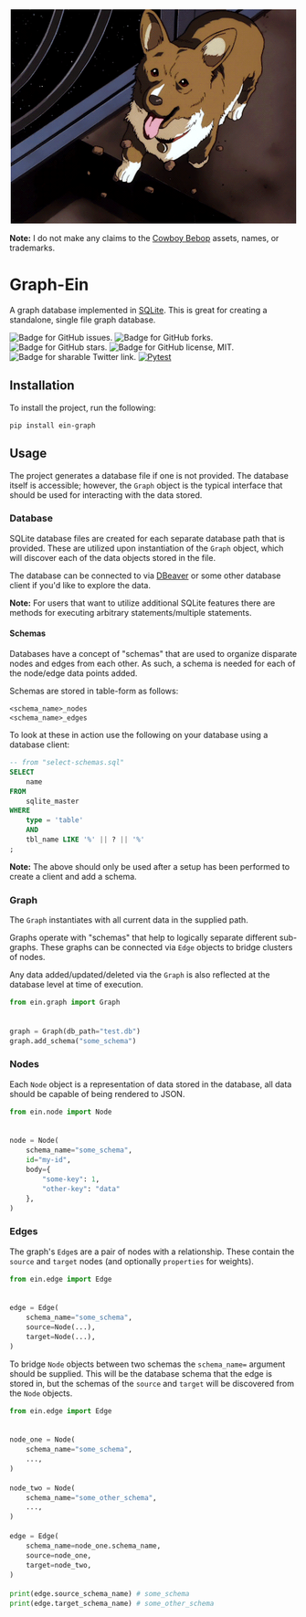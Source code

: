 <div align="center">
    <img src="https://github.com/mattdood/graph-ein/raw/master/assets/ein-space.gif" alt="Gif of Ein from Cowboy Bebop in space"/>
</div>

**Note:** I do not make any claims to the [Cowboy Bebop](https://en.wikipedia.org/wiki/Cowboy_Bebop) assets, names, or trademarks.

# Graph-Ein
A graph database implemented in [SQLite](https://sqlite.org/index.html). This is
great for creating a standalone, single file graph database.

<img src="https://img.shields.io/github/issues/mattdood/graph-ein"
    target="https://github.com/mattdood/graph-ein/issues"
    alt="Badge for GitHub issues."/>
<img src="https://img.shields.io/github/forks/mattdood/graph-ein"
    target="https://github.com/mattdood/graph-ein/forks"
    alt="Badge for GitHub forks."/>
<img src="https://img.shields.io/github/stars/mattdood/graph-ein"
    alt="Badge for GitHub stars."/>
<img src="https://img.shields.io/github/license/mattdood/graph-ein"
    target="https://github.com/mattdood/graph-ein/raw/master/LICENSE"
    alt="Badge for GitHub license, MIT."/>
<img src="https://img.shields.io/twitter/url?url=https%3A%2F%2Fgithub.com%2Fmattdood%2Fgraph-ein"
    target="https://twitter.com/intent/tweet?text=Wow:&url=https%3A%2F%2Fgithub.com%2Fmattdood%2Fgraph-ein"
    alt="Badge for sharable Twitter link."/>
[![Pytest](https://github.com/mattdood/graph-ein/actions/workflows/ci.yml/badge.svg)](https://github.com/mattdood/graph-ein/actions/workflows/ci.yml)


## Installation
To install the project, run the following:

```
pip install ein-graph
```

## Usage
The project generates a database file if one is not provided. The database itself
is accessible; however, the `Graph` object is the typical interface that should
be used for interacting with the data stored.

### Database
SQLite database files are created for each separate database path that is provided.
These are utilized upon instantiation of the `Graph` object, which will discover
each of the data objects stored in the file.

The database can be connected to via [DBeaver](https://dbeaver.io) or some other
database client if you'd like to explore the data.

**Note:** For users that want to utilize additional SQLite features there are
methods for executing arbitrary statements/multiple statements.

#### Schemas
Databases have a concept of "schemas" that are used to organize disparate nodes
and edges from each other. As such, a schema is needed for each of the node/edge
data points added.

Schemas are stored in table-form as follows:
```
<schema_name>_nodes
<schema_name>_edges
```

To look at these in action use the following on your database using a database client:
```sql
-- from "select-schemas.sql"
SELECT
    name
FROM
    sqlite_master
WHERE
    type = 'table'
    AND
    tbl_name LIKE '%' || ? || '%'
;
```
**Note:** The above should only be used after a setup has been performed to create
a client and add a schema.

### Graph
The `Graph` instantiates with all current data in the supplied path.

Graphs operate with "schemas" that help to logically separate different sub-graphs.
These graphs can be connected via `Edge` objects to bridge clusters of nodes.

Any data added/updated/deleted via the `Graph` is also reflected at the database
level at time of execution.

```python
from ein.graph import Graph


graph = Graph(db_path="test.db")
graph.add_schema("some_schema")
```

### Nodes
Each `Node` object is a representation of data stored in the database, all data
should be capable of being rendered to JSON.

```python
from ein.node import Node


node = Node(
    schema_name="some_schema",
    id="my-id",
    body={
        "some-key": 1,
        "other-key": "data"
    },
)
```

### Edges
The graph's `Edge`s are a pair of nodes with a relationship. These contain the
`source` and `target` nodes (and optionally `properties` for weights).

```python
from ein.edge import Edge


edge = Edge(
    schema_name="some_schema",
    source=Node(...),
    target=Node(...),
)
```

To bridge `Node` objects between two schemas the `schema_name=` argument
should be supplied. This will be the database schema that the edge is stored in,
but the schemas of the `source` and `target` will be discovered from the `Node`
objects.

```python
from ein.edge import Edge


node_one = Node(
    schema_name="some_schema",
    ...,
)

node_two = Node(
    schema_name="some_other_schema",
    ...,
)

edge = Edge(
    schema_name=node_one.schema_name,
    source=node_one,
    target=node_two,
)

print(edge.source_schema_name) # some_schema
print(edge.target_schema_name) # some_other_schema
```

